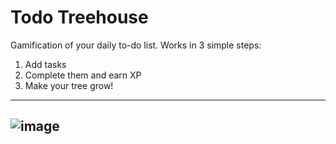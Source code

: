 # Todo Treehouse
Gamification of your daily to-do list. Works in 3 simple steps:

1. Add tasks
2. Complete them and earn XP
3. Make your tree grow!

---
![image](https://i.imgur.com/zIFWlZd.png)
---
